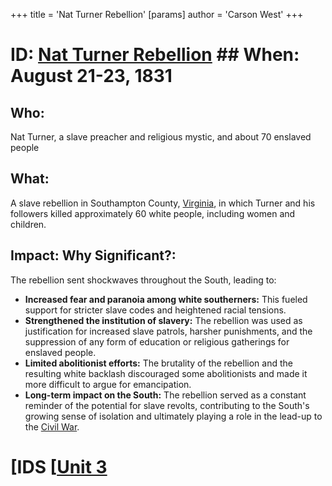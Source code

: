 +++
 title = 'Nat Turner Rebellion'
[params]
	author = 'Carson West'
+++
# ID: [Nat Turner Rebellion](./../nat-turner-rebellion/) ## When: August 21-23, 1831
## Who: 
Nat Turner, a slave preacher and religious mystic, and about 70 enslaved people
## What: 
A slave rebellion in Southampton County, [Virginia](./../virginia/), in which Turner and his followers killed approximately 60 white people, including women and children. 
## Impact: Why Significant?: 
The rebellion sent shockwaves throughout the South, leading to:
* **Increased fear and paranoia among white southerners:** This fueled support for stricter slave codes and heightened racial tensions.
* **Strengthened the institution of slavery:** The rebellion was used as justification for increased slave patrols, harsher punishments, and the suppression of any form of education or religious gatherings for enslaved people.
* **Limited abolitionist efforts:** The brutality of the rebellion and the resulting white backlash discouraged some abolitionists and made it more difficult to argue for emancipation.
* **Long-term impact on the South:** The rebellion served as a constant reminder of the potential for slave revolts, contributing to the South's growing sense of isolation and ultimately playing a role in the lead-up to the [Civil War](./../civil-war/). 

# [IDS [[Unit 3](./../ids-[[unit-3/)
